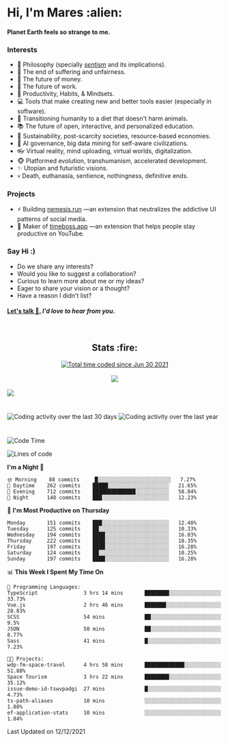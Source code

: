 <h1>Hi, I'm Mares :alien:</h1>

#### Planet Earth feels so strange to me.

### **Interests**

- 🌊 Philosophy (specially [_sentism_][sentismmedium] and its implications).
- 🎯 The end of suffering and unfairness.
- 💸 The future of money.
- 💼 The future of work.
- 🧠 Productivity, Habits, & Mindsets.
- 💻 Tools that make creating new and better tools easier (especially in software).
- 🥗 Transitioning humanity to a diet that doesn't harm animals.
- 📚 The future of open, interactive, and personalized education.
- 🌱 Sustainability, post-scarcity societies, resource-based economies.
- 🤖 AI governance, big data mining for self-aware civilizations.
- 👓 Virtual reality, mind uploading, virtual worlds, digitalization.
- 🐵 Platformed evolution, transhumanism, accelerated development.
- ✨ Utopian and futuristic visions.
- 💀 Death, euthanasia, sentience, nothingness, definitive ends.


### **Projects**

- ⚡ Building [nemesis.run](https://nemesis.run) —an extension that neutralizes the addictive UI patterns of social media.
- 💎 Maker of [timeboss.app](https://timeboss.app) —an extension that helps people stay productive on YouTube.


### **Say Hi :)**

- Do we share any interests?
- Would you like to suggest a collaboration?
- Curious to learn more about me or my ideas?
- Eager to share your vision or a thought?
- Have a reason I didn't list?

#### [Let's talk :wave:.](mailto:mareszhar@gmail.com) _I'd love to hear from you_.

[sentismmedium]: https://medium.com/@mareszhar/born-a-prisoner-a-reflection-about-life-its-struggles-and-a-plan-to-escape-d8566ce9b026

<br>

<h2 align="center">Stats :fire:</h2>

<div align="center">
  <a href="https://wakatime.com/@cfdc0e0d-4860-4b62-9ff0-cb659185525e">
    <img src="https://wakatime.com/badge/user/cfdc0e0d-4860-4b62-9ff0-cb659185525e.svg" alt="Total time coded since Jun 30 2021" />
  </a>
</div>

<br>

<div align="center">
  <img src="https://github-readme-streak-stats.herokuapp.com?user=mareszhar&theme=black-ice&hide_border=true&stroke=FFFFFF15&ring=DF8FFE&fire=DF8FFE&currStreakLabel=DF8FFE&background=1A232A&currStreakNum=86FFAB&dates=B1AAB3FF">
</div>

<!-- Add or remove this: &dates=B1AAB3FF at the end of the streak stats URL if they get bugged and aren't updating -->

<br>

<img src="https://activity-graph.herokuapp.com/graph?username=mareszhar&theme=nord&bg_color=00000000&color=979797&line=DF8FFE&point=00000000&area=true&hide_border=true">

<br>

<h1></h1>

<img src="https://wakatime.com/share/@mares/5df0ff02-9c79-41b4-b540-51dc9c65a57b.svg" alt="Coding activity over the last 30 days" />
<img src="https://wakatime.com/share/@mares/ea89ba71-f374-40af-930c-e0655909fe37.svg" alt="Coding activity over the last year" />

<h1></h1>

<!--START_SECTION:waka-->
![Code Time](http://img.shields.io/badge/Code%20Time-368%20hrs%2040%20mins-blue)

![Lines of code](https://img.shields.io/badge/From%20Hello%20World%20I%27ve%20Written-116%20Thousand%20lines%20of%20code-blue)

**I'm a Night 🦉** 

```text
🌞 Morning    88 commits     █░░░░░░░░░░░░░░░░░░░░░░░░   7.27% 
🌆 Daytime    262 commits    █████░░░░░░░░░░░░░░░░░░░░   21.65% 
🌃 Evening    712 commits    ██████████████░░░░░░░░░░░   58.84% 
🌙 Night      148 commits    ███░░░░░░░░░░░░░░░░░░░░░░   12.23%

```
📅 **I'm Most Productive on Thursday** 

```text
Monday       151 commits    ███░░░░░░░░░░░░░░░░░░░░░░   12.48% 
Tuesday      125 commits    ██░░░░░░░░░░░░░░░░░░░░░░░   10.33% 
Wednesday    194 commits    ████░░░░░░░░░░░░░░░░░░░░░   16.03% 
Thursday     222 commits    ████░░░░░░░░░░░░░░░░░░░░░   18.35% 
Friday       197 commits    ████░░░░░░░░░░░░░░░░░░░░░   16.28% 
Saturday     124 commits    ██░░░░░░░░░░░░░░░░░░░░░░░   10.25% 
Sunday       197 commits    ████░░░░░░░░░░░░░░░░░░░░░   16.28%

```


📊 **This Week I Spent My Time On** 

```text
💬 Programming Languages: 
TypeScript               3 hrs 14 mins       ████████░░░░░░░░░░░░░░░░░   33.73% 
Vue.js                   2 hrs 46 mins       ███████░░░░░░░░░░░░░░░░░░   28.83% 
SCSS                     54 mins             ██░░░░░░░░░░░░░░░░░░░░░░░   9.5% 
JSON                     50 mins             ██░░░░░░░░░░░░░░░░░░░░░░░   8.77% 
Sass                     41 mins             █░░░░░░░░░░░░░░░░░░░░░░░░   7.23%

🐱‍💻 Projects: 
wdp-fm-space-travel      4 hrs 58 mins       █████████████░░░░░░░░░░░░   51.88% 
Space Tourism            3 hrs 22 mins       ████████░░░░░░░░░░░░░░░░░   35.12% 
issue-demo-id-tswvpadgi  27 mins             █░░░░░░░░░░░░░░░░░░░░░░░░   4.73% 
ts-path-aliases          10 mins             ░░░░░░░░░░░░░░░░░░░░░░░░░   1.88% 
ef-application-stats     10 mins             ░░░░░░░░░░░░░░░░░░░░░░░░░   1.84%

```


 Last Updated on 12/12/2021
<!--END_SECTION:waka-->
